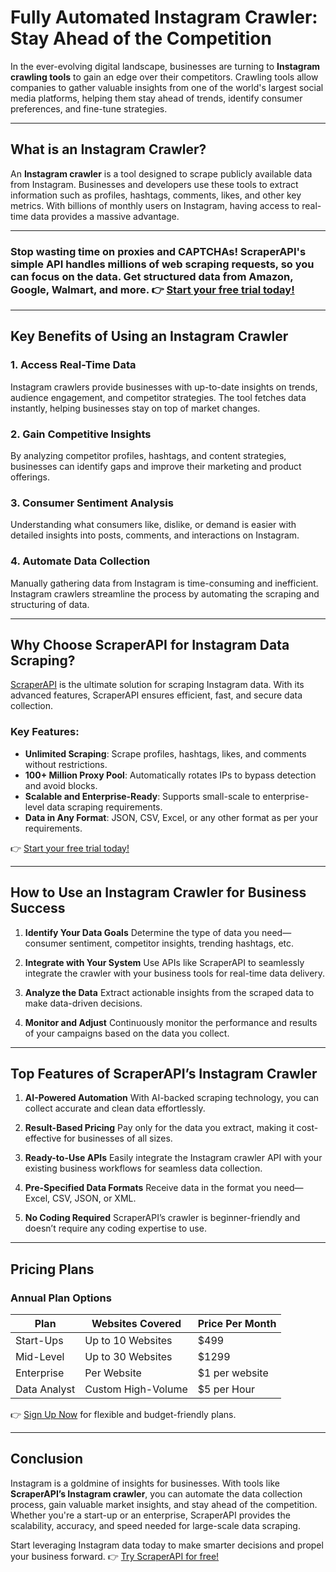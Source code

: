 # Fully Automated Instagram Crawler: Stay Ahead of the Competition

In the ever-evolving digital landscape, businesses are turning to **Instagram crawling tools** to gain an edge over their competitors. Crawling tools allow companies to gather valuable insights from one of the world's largest social media platforms, helping them stay ahead of trends, identify consumer preferences, and fine-tune strategies.

---

## What is an Instagram Crawler?

An **Instagram crawler** is a tool designed to scrape publicly available data from Instagram. Businesses and developers use these tools to extract information such as profiles, hashtags, comments, likes, and other key metrics. With billions of monthly users on Instagram, having access to real-time data provides a massive advantage.

---

### Stop wasting time on proxies and CAPTCHAs! ScraperAPI's simple API handles millions of web scraping requests, so you can focus on the data. Get structured data from Amazon, Google, Walmart, and more. 👉 [Start your free trial today!](https://bit.ly/Scraperapi)

---

## Key Benefits of Using an Instagram Crawler

### 1. Access Real-Time Data
Instagram crawlers provide businesses with up-to-date insights on trends, audience engagement, and competitor strategies. The tool fetches data instantly, helping businesses stay on top of market changes.

### 2. Gain Competitive Insights
By analyzing competitor profiles, hashtags, and content strategies, businesses can identify gaps and improve their marketing and product offerings.

### 3. Consumer Sentiment Analysis
Understanding what consumers like, dislike, or demand is easier with detailed insights into posts, comments, and interactions on Instagram.

### 4. Automate Data Collection
Manually gathering data from Instagram is time-consuming and inefficient. Instagram crawlers streamline the process by automating the scraping and structuring of data.

---

## Why Choose ScraperAPI for Instagram Data Scraping?

[ScraperAPI](https://bit.ly/Scraperapi) is the ultimate solution for scraping Instagram data. With its advanced features, ScraperAPI ensures efficient, fast, and secure data collection.

### Key Features:
- **Unlimited Scraping**: Scrape profiles, hashtags, likes, and comments without restrictions.
- **100+ Million Proxy Pool**: Automatically rotates IPs to bypass detection and avoid blocks.
- **Scalable and Enterprise-Ready**: Supports small-scale to enterprise-level data scraping requirements.
- **Data in Any Format**: JSON, CSV, Excel, or any other format as per your requirements.

👉 [Start your free trial today!](https://bit.ly/Scraperapi)

---

## How to Use an Instagram Crawler for Business Success

1. **Identify Your Data Goals**
   Determine the type of data you need—consumer sentiment, competitor insights, trending hashtags, etc.

2. **Integrate with Your System**
   Use APIs like ScraperAPI to seamlessly integrate the crawler with your business tools for real-time data delivery.

3. **Analyze the Data**
   Extract actionable insights from the scraped data to make data-driven decisions.

4. **Monitor and Adjust**
   Continuously monitor the performance and results of your campaigns based on the data you collect.

---

## Top Features of ScraperAPI’s Instagram Crawler

1. **AI-Powered Automation**
   With AI-backed scraping technology, you can collect accurate and clean data effortlessly.

2. **Result-Based Pricing**
   Pay only for the data you extract, making it cost-effective for businesses of all sizes.

3. **Ready-to-Use APIs**
   Easily integrate the Instagram crawler API with your existing business workflows for seamless data collection.

4. **Pre-Specified Data Formats**
   Receive data in the format you need—Excel, CSV, JSON, or XML.

5. **No Coding Required**
   ScraperAPI’s crawler is beginner-friendly and doesn’t require any coding expertise to use.

---

## Pricing Plans

### Annual Plan Options

| Plan        | Websites Covered  | Price Per Month |
|-------------|-------------------|-----------------|
| Start-Ups   | Up to 10 Websites | $499            |
| Mid-Level   | Up to 30 Websites | $1299           |
| Enterprise  | Per Website       | $1 per website  |
| Data Analyst| Custom High-Volume| $5 per Hour     |

👉 [Sign Up Now](https://bit.ly/Scraperapi) for flexible and budget-friendly plans.

---

## Conclusion

Instagram is a goldmine of insights for businesses. With tools like **ScraperAPI’s Instagram crawler**, you can automate the data collection process, gain valuable market insights, and stay ahead of the competition. Whether you're a start-up or an enterprise, ScraperAPI provides the scalability, accuracy, and speed needed for large-scale data scraping.

Start leveraging Instagram data today to make smarter decisions and propel your business forward. 👉 [Try ScraperAPI for free!](https://bit.ly/Scraperapi)
